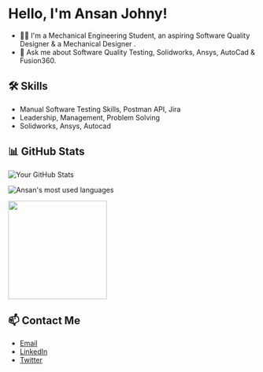 # Hello, I'm Ansan Johny!

- 👨‍💻 I'm a Mechanical Engineering Student, an aspiring Software Quality Designer & a Mechanical Designer .
- 💬 Ask me about Software Quality Testing, Solidworks, Ansys, AutoCad & Fusion360.

## 🛠️ Skills

- Manual Software Testing Skills, Postman API, Jira
- Leadership, Management, Problem Solving 
- Solidworks, Ansys, Autocad

## 📊 GitHub Stats

![Your GitHub Stats](https://github-readme-stats.vercel.app/api?username=Ansanjohny&show_icons=true)

![Ansan's most used languages](https://github-readme-stats.sabesansathananthan.vercel.app/api/top-langs/?username=Ansanjohny&layout=compact&theme=radical)

 
<!-- <img src="https://mulearn.org/embed/rank/ansanjohny@mulearn" width="100" height="100"></img> -->
<img src="https://mulearn.org/embed/rank/ansanjohny@mulearn" width="200" height="200"></img>

## 📫 Contact Me  

- <a href="mailto:ansanjohny03@gmail.com"><i class="far fa-envelope"></i> Email</a>
- <a href="https://www.linkedin.com/in/ansan-johny-6092aa190"><i class="fab fa-linkedin"></i> LinkedIn</a>
- <a href="https://twitter.com/ansan_johny"><i class="fab fa-twitter"></i> Twitter</a>
